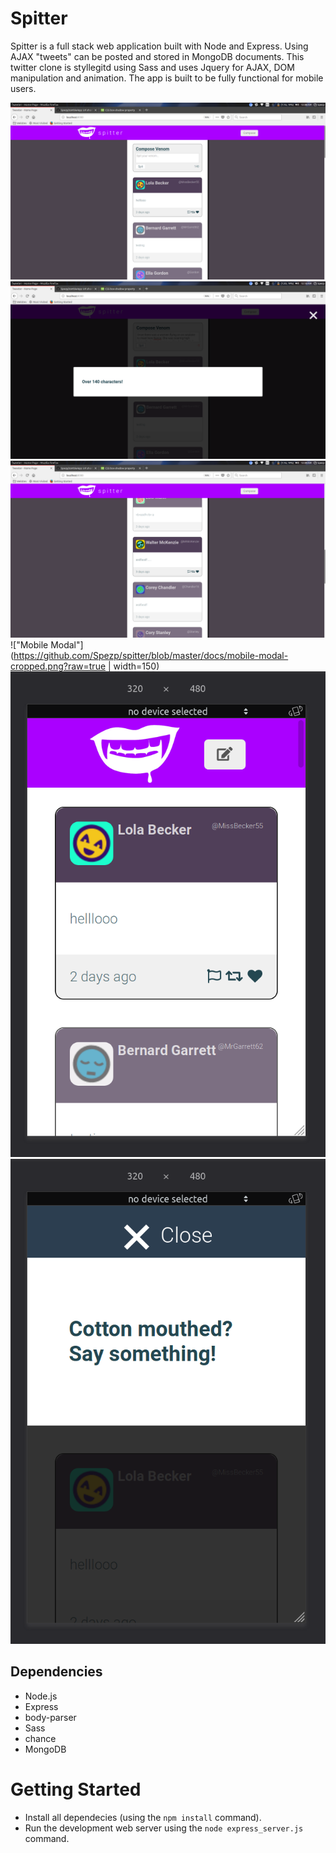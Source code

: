 # Spitter

Spitter is a full stack web application built with Node and Express. Using AJAX "tweets" can be posted and stored in MongoDB documents.
 This twitter clone is styllegitd using Sass and uses Jquery for AJAX, DOM manipulation and animation. 
 The app is built to be fully functional for mobile users.


!["Compose Messages"](https://github.com/Spezp/spitter/blob/master/docs/desktop-compose.png?raw=true)
!["Input validation"](https://github.com/Spezp/spitter/blob/master/docs/desktop-modal.png?raw=true)
!["Scroll"](https://github.com/Spezp/spitter/blob/master/docs/desktop-scroll.png?raw=true)
!["Mobile Modal"](https://github.com/Spezp/spitter/blob/master/docs/mobile-modal-cropped.png?raw=true | width=150) !["Mobile"](https://github.com/Spezp/spitter/blob/master/docs/mobile-cropped.png?raw=true) !["Mobile modal"](https://github.com/Spezp/spitter/blob/master/docs/mobile-modal-cropped.png?raw=true)
## Dependencies

- Node.js
- Express
- body-parser
- Sass
- chance
- MongoDB

# Getting Started

- Install all dependecies (using the `npm install` command).
- Run the development web server using the `node express_server.js` command.
